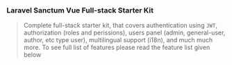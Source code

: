 ### Laravel Sanctum Vue Full-stack Starter Kit

> Complete full-stack starter kit, that covers authentication using `JWT`, authorization (roles and perissions), users panel (admin, general-user, author, etc type user), multilingual support (i18n), and much much more. To see full list of features please read the feature list given below
